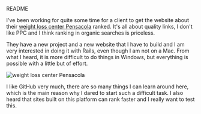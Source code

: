 README

I've been working for quite some time for a client to get the website about their [weight loss center Pensacola](http://optihealthweightloss.com/) ranked. It's all about quality links, I don't like PPC and I think ranking in organic searches is priceless.

They have a new project and a new website that I have to build and I am very interested in doing it with Rails, even though I am not on a Mac. From what I heard, it is more difficult to do things in Windows, but everything is possible with a little but of effort.

![weight loss center Pensacola](http://www.americanweightlosscenter.com/Content/Images/uploaded/fitness6.jpg)

I like GitHub very much, there are so many things I can learn around here, which is the main reason why I dared to start such a difficult task. I also heard that sites built on this platform can rank faster and I really want to test this.

